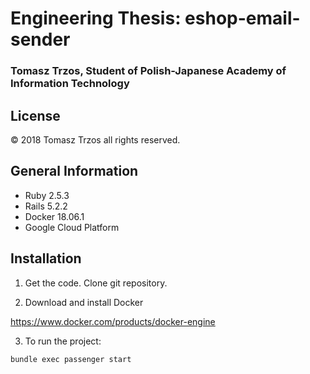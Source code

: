 # Engineering Thesis: eshop-email-sender
### Tomasz Trzos, Student of Polish-Japanese Academy of Information Technology

## License

© 2018 Tomasz Trzos all rights reserved.

## General Information

- Ruby 2.5.3
- Rails 5.2.2
- Docker 18.06.1
- Google Cloud Platform

## Installation

1. Get the code. Clone git repository.

2. Download and install Docker

https://www.docker.com/products/docker-engine

3. To run the project:

```
bundle exec passenger start
```
